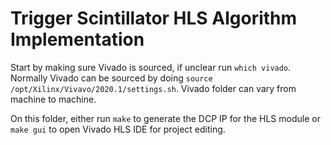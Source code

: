 # Trigger Scintillator HLS Algorithm Implementation

Start by making sure Vivado is sourced, if unclear run ```which vivado```.
Normally Vivado can be sourced by doing ```source /opt/Xilinx/Vivavo/2020.1/settings.sh```.
Vivado folder can vary from machine to machine.

On this folder, either run ```make``` to generate the DCP IP for the HLS module or ```make gui```
to open Vivado HLS IDE for project editing.